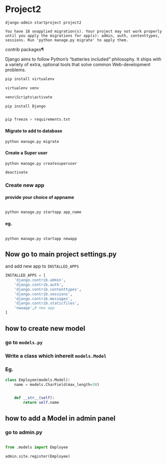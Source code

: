 # Project2


`django-admin startproject project2`



`You have 18 unapplied migration(s). Your project may not work properly until you apply the migrations for app(s): admin, auth, contenttypes, sessions.
Run 'python manage.py migrate' to apply them.`  

contrib packages¶

Django aims to follow Python’s “batteries included” philosophy. It ships with a variety of extra, optional tools that solve common Web-development problems.




```bash
pip install virtualenv
```


```bash
virtualenv venv
```

```bash
venv\Scripts\activate
```

```bash
pip install Django

```

```bash

pip freeze > requirements.txt
```
#### Migrate to add to database
```bash
python manage.py migrate
```

#### Create a Super user

```bash
python manage.py createsuperuser
```




```bash
deactivate
```



### Create new app

#### provide your choice of appname
```bash

python manage.py startapp app_name
```
#### eg.
```bash

python manage.py startapp newapp

```
## Now go to main project settings.py

and add new app to `INSTALLED_APPS`

```python
INSTALLED_APPS = [
    'django.contrib.admin',
    'django.contrib.auth',
    'django.contrib.contenttypes',
    'django.contrib.sessions',
    'django.contrib.messages',
    'django.contrib.staticfiles',
    'nwaapp',# new app
]
```


## how to create new model

### go to `models.py`

### Write a class which inhereit `models.Model`
### Eg.

```python
class Employee(models.Model):
    name = models.CharField(max_length=50)


    def __str__(self):
        return self.name

```

## how to add a Model in admin panel

### go to admin.py 

```python

from .models import Employee

admin.site.register(Employee)

```




